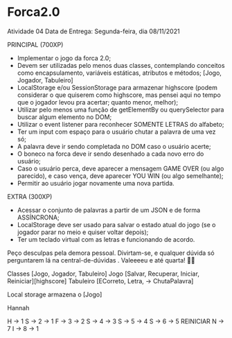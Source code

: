 # Forca2.0

Atividade 04
Data de Entrega: Segunda-feira, dia 08/11/2021

PRINCIPAL (700XP)
- Implementar o jogo da forca 2.0;
- Devem ser utilizadas pelo menos duas classes, contemplando conceitos como encapsulamento, variáveis estáticas, atributos e métodos; [Jogo, Jogador, Tabuleiro]
- LocalStorage e/ou SessionStorage para armazenar highscore (podem considerar o que quiserem como highscore, mas pensei aqui no tempo que o jogador levou pra acertar; quanto menor, melhor);
- Utilizar pelo menos uma função de getElementBy ou querySelector para buscar algum elemento no DOM;
- Utilizar o event listener para reconhecer SOMENTE LETRAS do alfabeto;
- Ter um input com espaço para o usuário chutar a palavra de uma vez só;
- A palavra deve ir sendo completada no DOM caso o usuário acerte;
- O boneco na forca deve ir sendo desenhado a cada novo erro do usuário;
- Caso o usuário perca, deve aparecer a mensagem GAME OVER (ou algo parecido), e caso vença, deve aparecer YOU WIN (ou algo semelhante);
- Permitir ao usuário jogar novamente uma nova partida.

EXTRA (300XP)
- Acessar o conjunto de palavras a partir de um JSON e de forma ASSÍNCRONA;
- LocalStorage deve ser usado para salvar o estado atual do jogo (se o jogador parar no meio e quiser voltar depois);
- Ter um teclado virtual com as letras e funcionando de acordo.

Peço desculpas pela demora pessoal.
Divirtam-se, e qualquer dúvida só perguntarem lá na central-de-dúvidas .
Valeeeeu e até quarta! 🤙🏻

Classes
[Jogo, Jogador, Tabuleiro]
Jogo [Salvar, Recuperar, Iniciar, Reiniciar][highscore]
Tabuleiro [ECorreto, Letra, -> ChutaPalavra] <Utilizar o event listener para reconhecer SOMENTE LETRAS do alfabeto>

Local storage armazena o [Jogo]

Hannah

H -> 1
S -> 2 -> 1
F -> 3 -> 2
S -> 4 -> 3
S -> 5 -> 4
S -> 6 -> 5
REINICIAR
N -> 7
I -> 8 -> 1
